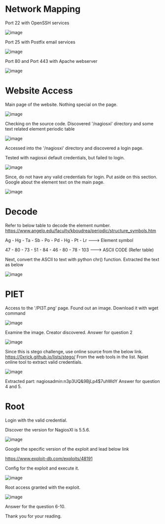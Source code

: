 # Network Mapping
Port 22 with OpenSSH services

![image](img/ssh.png)

Port 25 with Postfix email services

![image](img/email.png)

Port 80 and Port 443 with  Apache webserver

![image](img/webserver.png)

# Website Access
Main page of the website. Nothing special on the page.

![image](img/main.png)

Checking on the source code.
Discovered '/nagiosxi' directory and some text related element periodic table

![image](img/source.png)

Accessed into the '/nagiosxi' directory and discovered a login page.

Tested with nagiosxi default credentials, but failed to login.

![image](img/login.png)

Since, do not have any valid credentials for login. Put aside on this section.
Google about the element text on the main page.

![image](img/element1.png)

# Decode 
Refer to below table to decode the element number.
https://www.angelo.edu/faculty/kboudrea/periodic/structure_symbols.htm
	
Ag - Hg - Ta - Sb - Po - Pd - Hg - Pt - Lr  ---> Element symbol
	
47 - 80 - 73 - 51 - 84 - 46 - 80 - 78 - 103   ---> ASCII CODE (Refer table)

Next, convert the ASCII to text with python chr() function. 
Extracted the text as below

![image](img/decode.png)

# PIET
Access to the '/PI3T.png' page. Found out an image. 
Download it with wget command

![image](img/piet_img.png)

Examine the image. Creator discovered. Answer for question 2

![image](img/artist.png)

Since this is stego challenge, use online source from the below link.
https://0xrick.github.io/lists/stego/ 
From the web tools in the list. Npiet online tool to extract valid credentials.

![image](img/credentials.png)

Extracted part: nagiosadmin:n3p3UQ&9BjLp4$7uhWdY
Answer for question 4 and 5.

# Root
Login with the valid credential. 

Discover the version for NagiosXI is 5.5.6.

![image](img/logged_in.png)

Google the specific version of the exploit and lead below link

https://www.exploit-db.com/exploits/48191

Config for the exploit and execute it.

![image](img/module.png)

Root access granted with the exploit.

![image](img/root.png)

Answer for the question 6-10.

Thank you for your reading.
